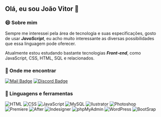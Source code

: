 ## Olá, eu sou João Vitor 👾

### 😄 Sobre mim

Sempre me interessei pela área de tecnologia e suas especificações, gosto de usar **_JavaScript_**, eu acho muito interessante as diversas possibilidades que essa linguagem pode oferecer. 

Atualmente estou estudando bastante tecnologias **_Front-end_**, como JavaScript, CSS, HTML, SQL e relacionados.

### 🔎 Onde me encontrar

[![Mail Badge](https://img.shields.io/badge/_jv0488598@gmail.com_-b1295b?style=flat-square&labelColor=b1295b&logo=gmail&logoColor=fff)](mailto:jv0488598@gmail.com)
[![Discord Badge](https://img.shields.io/badge/_jootave_-b1295b?style=flat-square&labelColor=b1295b&logo=discord&logoColor=fff)](https://discordapp.com/users/399906363486240770/)

### 🚀 Linguagens e ferramentas

![HTML](https://img.shields.io/badge/-HTML-E34F26?style=flat-square&logo=HTML5&logoColor=white)
![CSS](https://img.shields.io/badge/-CSS-1572B6?style=flat-square&logo=css3&logoColor=white)
![JavaScript](https://img.shields.io/badge/-JavaScript-F7DF1E?style=flat-square&logo=Javascript&logoColor=black)
![MySQL](https://img.shields.io/badge/-MySQL-4479A1?style=flat-square&logo=MySQL&logoColor=white)
![Ilustrator](https://img.shields.io/badge/-AdobeIllustrator-FF9A00?style=flat-square&logo=adobeillustrator&logoColor=white)
![Photoshop](https://img.shields.io/badge/-AdobePhotoshop-31A8FF?style=flat-square&logo=adobephotoshop&logoColor=white)
![Premiere](https://img.shields.io/badge/-AdobePremierepro-9999FF?style=flat-square&logo=adobepremierepro&logoColor=white)
![After](https://img.shields.io/badge/-AdobeAfterEffects-9999FF?style=flat-square&logo=adobeaftereffects&logoColor=white)
![Indesigner](https://img.shields.io/badge/-AdobeIndesign-FF3366?style=flat-square&logo=adobeindesign&logoColor=white)
![phpMyAdmin](https://img.shields.io/badge/-phpMyAdmin-6C78AF?style=flat-square&logo=phpmyadmin&logoColor=white)
![WordPress](https://img.shields.io/badge/-WordPress-21759B?style=flat-square&logo=wordpress&logoColor=white)
![BootSrap](https://img.shields.io/badge/-BootStrap-7952B3?style=flat-square&logo=bootstrap&logoColor=white)


<!--

<div align="center">
  <a href="https://github.com/miguel5g">
  <img height="180em" src="https://github-readme-stats.vercel.app/api?username=miguel5g&show_icons=true&theme=radical&include_all_commits=true&count_private=true"/>
  <img height="180em" src="https://github-readme-stats.vercel.app/api/top-langs/?username=miguel5g&layout=compact&langs_count=7&theme=radical"/>
</div>

--!>